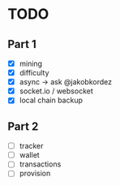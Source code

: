 # TODO

## Part 1

* [x] mining
* [x] difficulty
* [x] async -> ask @jakobkordez
* [x] socket.io / websocket
* [x] local chain backup

## Part 2

* [ ] tracker
* [ ] wallet
* [ ] transactions
* [ ] provision
